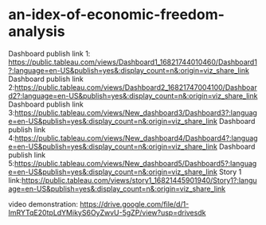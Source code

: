 # an-idex-of-economic-freedom-analysis


Dashboard publish link 1: https://public.tableau.com/views/Dashboard1_16821744010460/Dashboard1?:language=en-US&publish=yes&:display_count=n&:origin=viz_share_link
Dashboard publish link 2:https://public.tableau.com/views/Dashboard2_16821747004100/Dashboard2?:language=en-US&publish=yes&:display_count=n&:origin=viz_share_link
Dashboard publish link 3:https://public.tableau.com/views/New_dashboard3/Dashboard3?:language=en-US&publish=yes&:display_count=n&:origin=viz_share_link
Dashboard publish link 4:https://public.tableau.com/views/New_dashboard4/Dashboard4?:language=en-US&publish=yes&:display_count=n&:origin=viz_share_link
Dashboard publish link 5:https://public.tableau.com/views/New_dashboard5/Dashboard5?:language=en-US&publish=yes&:display_count=n&:origin=viz_share_link
Story 1 link:https://public.tableau.com/views/story1_16821445901940/Story1?:language=en-US&publish=yes&:display_count=n&:origin=viz_share_link


video demonstration: https://drive.google.com/file/d/1-ImRYTqE20tpLdYMikyS6OyZwvU-5gZP/view?usp=drivesdk
